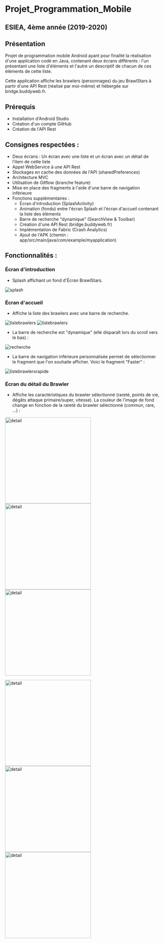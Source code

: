 # Projet_Programmation_Mobile
## ESIEA, 4ème année (2019-2020)

## Présentation
Projet de programmation mobile Android ayant pour finalité la réalisation d'une application codé en Java, contenant deux écrans différents : l'un présentant une liste d'éléments et l'autre un descriptif de chacun de ces éléments de cette liste. 

Cette application affiche les brawlers (personnages) du jeu BrawlStars à partir d'une API Rest (réalisé par moi-même) et hébergée sur bridge.buddyweb.fr.

## Prérequis

- Installation d'Android Studio
- Création d'un compte GitHub
- Création de l'API Rest

## Consignes respectées :
- Deux écrans : Un écran avec une liste et un écran avec un détail de l’item de cette liste
- Appel WebService à une API Rest
- Stockages en cache des données de l'API (sharedPreferences)
- Architecture MVC
- Utilisation de Gitflow (branche feature)
- Mise en place des fragments à l'aide d'une barre de navigation inférieure
- Fonctions supplémentaires :
  - Écran d'introduction (SplashActivity)
  - Animation (fondu) entre l'écran Splash et l'écran d'accueil contenant la liste des éléments
  - Barre de recherche "dynamique" (SearchView & Toolbar)
  - Création d'une API Rest (bridge.buddyweb.fr)
  - Implémentation de Fabric (Crash Analytics)
  - Ajout de l'APK (chemin : app/src/main/java/com/example/myapplication)
 
## Fonctionnalités :

### Écran d'introduction

- Splash affichant un fond d'Écran BrawlStars.

<img src="img_readme/brawlstars_splash.jpg" alt="splash">

### Écran d'accueil

- Affiche la liste des brawlers avec une barre de recherche.

<img src="img_readme/brawlstars_accueil.jpg" alt="listebrawlers"> <img src="img_readme/brawlstars_recherche_b.jpg" alt="listebrawlers">

- La barre de recherche est "dynamique" (elle disparaît lors du scroll vers le bas) :

<img src="img_readme/brawlstars_accueil_barrederecherche.jpg" alt="recherche">

- La barre de navigation inférieure personnalisée permet de sélectionner le fragment que l'on souhaite afficher. Voici le fragment "Faster" :

<img src="img_readme/brawlstars_fragmentfaster.jpg" alt="listebrawlersrapide">

### Écran du détail du Brawler

- Affiche les caractéristiques du brawler sélectionné (rareté, points de vie, dégâts attaque primaire/super, vitesse). La couleur de l'image de fond change en fonction de la rareté du brawler sélectionné (commun, rare, ...) :

<img src="img_readme/brawler_commun.jpg" width="280" alt="detail"> <img src="img_readme/brawler_rare.jpg" width="280" alt="detail"> <img src="img_readme/brawler_superrare.jpg" width="280" alt="detail">

<img src="img_readme/brawler_epique.jpg" width="280" alt="detail"> <img src="img_readme/brawler_mythique.jpg" width="280" alt="detail"> <img src="img_readme/brawler_legendaire.jpg" width="280" alt="detail">
